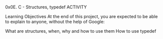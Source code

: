 0x0E. C - Structures, typedef ACTIVITY

Learning Objectives
At the end of this project, you are expected to be able to explain to anyone, without the help of Google:

What are structures, when, why and how to use them
How to use typedef
